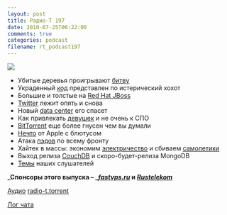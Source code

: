 ```yaml
---
layout: post
title: Радио-Т 197
date: 2010-07-25T06:22:00
comments: true
categories: podcast
filename: rt_podcast197
---
```

![](https://radio-t.com/images/radio-t/rt197.jpg)

- Убитые деревья проигрывают [битву](http://mashable.com/2010/07/19/amazon-kindle-sales/)
- Украденный [код](http://www.opennet.ru/opennews/art.shtml?num=27269) представлен по истерический хохот
- Большие и толстые на [Red Hat JBoss](http://www.opennet.ru/opennews/art.shtml?num=27346)
- [Twitter](http://mashable.com/2010/07/21/twitter-scalability/) лежит опять и снова
- Новый [data center](http://www.readwriteweb.com/archives/twitter_to_move_into_custom-built_data_center.php) его спасет
- Как привлекать [девушек](http://www.opennet.ru/opennews/art.shtml?num=27323) и не очень к СПО
- [BitTorrent](http://arstechnica.com/tech-policy/news/2010/07/only-03-of-files-on-bit-torrent-confirmed-to-be-legal.ars) еще более гнусен чем вы думали
- [Нечто](http://arstechnica.com/apple/news/2010/07/magic-trackpad-joining-mouse-in-attempt-to-thwart-voldemort-1.ars) от Apple с блютусом
- Атака [пэдов](http://www.wired.com/gadgetlab/2010/07/lenovo-promises-android-tablet-by-year-end/) по всему фронту
- Хайтек в массы: экономим [электричество](http://dvice.com/archives/2010/07/turn-your-toile.php) и сбиваем [самолетики](http://dvice.com/archives/2010/07/laser-cannon-th.php)
- Выход релиза [CouchDB](http://www.dzone.com/links/r/apache_unveils_a_polished_couchdb_10.html) и скоро-будет-релиза MongoDB
- [Темы](http://radio-t.com/temi_dlja_vipuskov/temy-dlya-197/) наших слушателей

**_Спонсоры этого выпуска – _[_fastvps.ru_](http://fastvps.ru/) и [_Rustelekom_](http://robobill.net/)**

[Аудио](http://archive.rucast.net/radio-t/media/rt_podcast197.mp3)
[radio-t.torrent](http://www.radio-t.com/torrents/rt_podcast197.mp3.torrent)

[Лог чата](http://chat.radio-t.com/logs/radio-t-197.html)
<audio src="http://archive.rucast.net/radio-t/media/rt_podcast197.mp3" preload="none"></audio>
